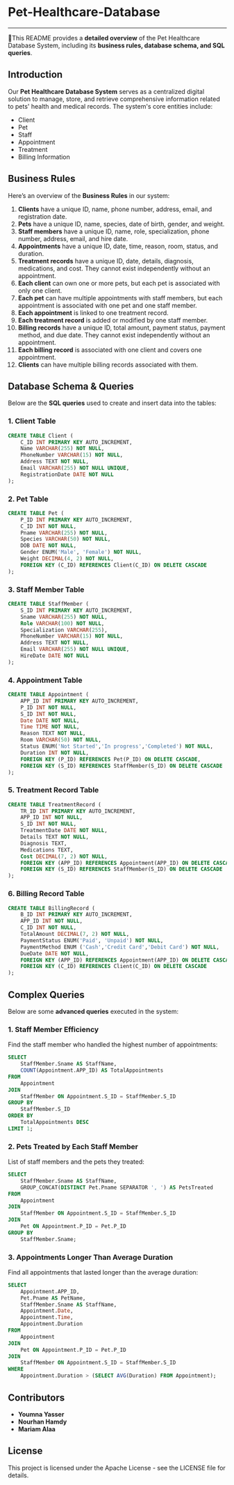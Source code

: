 # Pet-Healthcare-Database


---
🚀This README provides a **detailed overview** of the Pet Healthcare Database System, including its **business rules, database schema, and SQL queries**. 

## Introduction
Our **Pet Healthcare Database System** serves as a centralized digital solution to manage, store, and retrieve comprehensive information related to pets' health and medical records. The system's core entities include:
- Client
- Pet
- Staff
- Appointment
- Treatment
- Billing Information

## Business Rules
Here’s an overview of the **Business Rules** in our system:

1. **Clients** have a unique ID, name, phone number, address, email, and registration date.
2. **Pets** have a unique ID, name, species, date of birth, gender, and weight.
3. **Staff members** have a unique ID, name, role, specialization, phone number, address, email, and hire date.
4. **Appointments** have a unique ID, date, time, reason, room, status, and duration.
5. **Treatment records** have a unique ID, date, details, diagnosis, medications, and cost. They cannot exist independently without an appointment.
6. **Each client** can own one or more pets, but each pet is associated with only one client.
7. **Each pet** can have multiple appointments with staff members, but each appointment is associated with one pet and one staff member.
8. **Each appointment** is linked to one treatment record.
9. **Each treatment record** is added or modified by one staff member.
10. **Billing records** have a unique ID, total amount, payment status, payment method, and due date. They cannot exist independently without an appointment.
11. **Each billing record** is associated with one client and covers one appointment.
12. **Clients** can have multiple billing records associated with them.


## Database Schema & Queries
Below are the **SQL queries** used to create and insert data into the tables:

### 1. Client Table
```sql
CREATE TABLE Client (
    C_ID INT PRIMARY KEY AUTO_INCREMENT,
    Name VARCHAR(255) NOT NULL,
    PhoneNumber VARCHAR(15) NOT NULL,
    Address TEXT NOT NULL,
    Email VARCHAR(255) NOT NULL UNIQUE,
    RegistrationDate DATE NOT NULL
);
```

### 2. Pet Table
```sql
CREATE TABLE Pet (
    P_ID INT PRIMARY KEY AUTO_INCREMENT,
    C_ID INT NOT NULL,
    Pname VARCHAR(255) NOT NULL,
    Species VARCHAR(50) NOT NULL,
    DOB DATE NOT NULL,
    Gender ENUM('Male', 'Female') NOT NULL,
    Weight DECIMAL(4, 2) NOT NULL,
    FOREIGN KEY (C_ID) REFERENCES Client(C_ID) ON DELETE CASCADE
);
```

### 3. Staff Member Table
```sql
CREATE TABLE StaffMember (
    S_ID INT PRIMARY KEY AUTO_INCREMENT,
    Sname VARCHAR(255) NOT NULL,
    Role VARCHAR(100) NOT NULL,
    Specialization VARCHAR(255),
    PhoneNumber VARCHAR(15) NOT NULL,
    Address TEXT NOT NULL,
    Email VARCHAR(255) NOT NULL UNIQUE,
    HireDate DATE NOT NULL
);
```

### 4. Appointment Table
```sql
CREATE TABLE Appointment (
    APP_ID INT PRIMARY KEY AUTO_INCREMENT,
    P_ID INT NOT NULL,
    S_ID INT NOT NULL,
    Date DATE NOT NULL,
    Time TIME NOT NULL,
    Reason TEXT NOT NULL,
    Room VARCHAR(50) NOT NULL,
    Status ENUM('Not Started','In progress','Completed') NOT NULL,
    Duration INT NOT NULL,
    FOREIGN KEY (P_ID) REFERENCES Pet(P_ID) ON DELETE CASCADE,
    FOREIGN KEY (S_ID) REFERENCES StaffMember(S_ID) ON DELETE CASCADE
);
```

### 5. Treatment Record Table
```sql
CREATE TABLE TreatmentRecord (
    TR_ID INT PRIMARY KEY AUTO_INCREMENT,
    APP_ID INT NOT NULL,
    S_ID INT NOT NULL,
    TreatmentDate DATE NOT NULL,
    Details TEXT NOT NULL,
    Diagnosis TEXT,
    Medications TEXT,
    Cost DECIMAL(7, 2) NOT NULL,  
    FOREIGN KEY (APP_ID) REFERENCES Appointment(APP_ID) ON DELETE CASCADE,
    FOREIGN KEY (S_ID) REFERENCES StaffMember(S_ID) ON DELETE CASCADE
);
```

### 6. Billing Record Table
```sql
CREATE TABLE BillingRecord (
    B_ID INT PRIMARY KEY AUTO_INCREMENT,
    APP_ID INT NOT NULL,
    C_ID INT NOT NULL,
    TotalAmount DECIMAL(7, 2) NOT NULL,
    PaymentStatus ENUM('Paid', 'Unpaid') NOT NULL,
    PaymentMethod ENUM ('Cash','Credit Card','Debit Card') NOT NULL,
    DueDate DATE NOT NULL,
    FOREIGN KEY (APP_ID) REFERENCES Appointment(APP_ID) ON DELETE CASCADE,
    FOREIGN KEY (C_ID) REFERENCES Client(C_ID) ON DELETE CASCADE
);
```

## Complex Queries
Below are some **advanced queries** executed in the system:

### 1. Staff Member Efficiency
Find the staff member who handled the highest number of appointments:
```sql
SELECT
    StaffMember.Sname AS StaffName,
    COUNT(Appointment.APP_ID) AS TotalAppointments
FROM
    Appointment
JOIN
    StaffMember ON Appointment.S_ID = StaffMember.S_ID
GROUP BY
    StaffMember.S_ID
ORDER BY
    TotalAppointments DESC
LIMIT 1;
```

### 2. Pets Treated by Each Staff Member
List of staff members and the pets they treated:
```sql
SELECT
    StaffMember.Sname AS StaffName,
    GROUP_CONCAT(DISTINCT Pet.Pname SEPARATOR ', ') AS PetsTreated
FROM
    Appointment
JOIN
    StaffMember ON Appointment.S_ID = StaffMember.S_ID
JOIN
    Pet ON Appointment.P_ID = Pet.P_ID
GROUP BY
    StaffMember.Sname;
```

### 3. Appointments Longer Than Average Duration
Find all appointments that lasted longer than the average duration:
```sql
SELECT
    Appointment.APP_ID,
    Pet.Pname AS PetName,
    StaffMember.Sname AS StaffName,
    Appointment.Date,
    Appointment.Time,
    Appointment.Duration
FROM
    Appointment
JOIN
    Pet ON Appointment.P_ID = Pet.P_ID
JOIN
    StaffMember ON Appointment.S_ID = StaffMember.S_ID
WHERE
    Appointment.Duration > (SELECT AVG(Duration) FROM Appointment);
```

## Contributors
- **Youmna Yasser**
- **Nourhan Hamdy**
- **Mariam Alaa**

## License
This project is licensed under the Apache License - see the LICENSE file for details.



